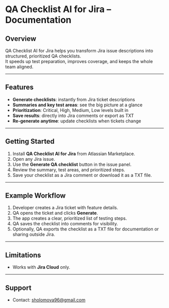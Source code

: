 # QA Checklist AI for Jira – Documentation

## Overview
QA Checklist AI for Jira helps you transform Jira issue descriptions into structured, prioritized QA checklists.  
It speeds up test preparation, improves coverage, and keeps the whole team aligned.  

---

## Features
- **Generate checklists**: instantly from Jira ticket descriptions  
- **Summaries and key test areas**: see the big picture at a glance  
- **Prioritization**: Critical, High, Medium, Low levels built in  
- **Save results**: directly into Jira comments or export as TXT  
- **Re-generate anytime**: update checklists when tickets change  

---

## Getting Started
1. Install **QA Checklist AI for Jira** from Atlassian Marketplace.  
2. Open any Jira issue.  
3. Use the **Generate QA checklist** button in the issue panel.  
4. Review the summary, test areas, and prioritized steps.  
5. Save your checklist as a Jira comment or download it as a TXT file.  

---

## Example Workflow
1. Developer creates a Jira ticket with feature details.  
2. QA opens the ticket and clicks **Generate**.  
3. The app creates a clear, prioritized list of testing steps.  
4. QA saves the checklist into comments for visibility.  
5. Optionally, QA exports the checklist as a TXT file for documentation or sharing outside Jira.  

---

## Limitations
- Works with **Jira Cloud** only.   

---

## Support
- Contact: sholomova96@gmail.com  

